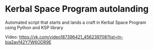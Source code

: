 # Kerbal Space Program autolanding

Automated script that starts and lands a craft in Kerbal Space Program using Python and KSP library

Video: https://vk.com/video187396421_456239708?list=ln-bia2ayf42Y7W6ODR9E
